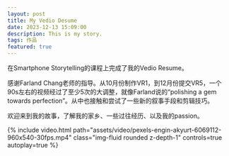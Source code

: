 ```yaml
---
layout: post
title: My Vedio Desume
date: 2023-12-13 15:09:00
description: This is my story.
tags: 作品
featured: true
---
```


在Smartphone Storytelling的课程上完成了我的Vedio Resume。

感谢Farland Chang老师的指导。从10月份制作VR1，到12月份提交VR5，一个90s左右的视频经过了至少5次的大调整，就像Farland说的“polishing a gem towards perfection”。从中也接触和尝试了一些新的叙事手段和剪辑技巧。

欢迎来到我的故事，了解我的家乡、一些过往经历、以及我的passion。



<div class="row mt-3">
    <div class="col-sm mt-3 mt-md-0">
        {% include video.html path="assets/video/pexels-engin-akyurt-6069112-960x540-30fps.mp4" class="img-fluid rounded z-depth-1" controls=true autoplay=true %}
    </div>
</div>
